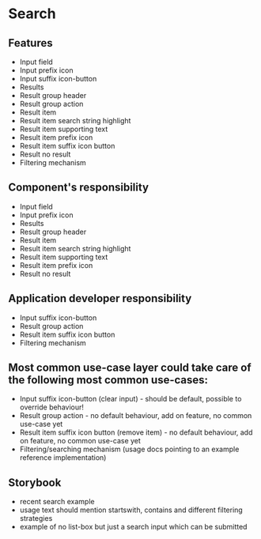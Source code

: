 # Search

## Features

- Input field
- Input prefix icon
- Input suffix icon-button
- Results
- Result group header
- Result group action
- Result item
- Result item search string highlight
- Result item supporting text
- Result item prefix icon
- Result item suffix icon button
- Result no result
- Filtering mechanism

## Component's responsibility

- Input field
- Input prefix icon
- Results
- Result group header
- Result item
- Result item search string highlight
- Result item supporting text
- Result item prefix icon
- Result no result

## Application developer responsibility

- Input suffix icon-button
- Result group action
- Result item suffix icon button
- Filtering mechanism

## Most common use-case layer could take care of the following most common use-cases:

- Input suffix icon-button (clear input) - should be default, possible to override behaviour!
- Result group action - no default behaviour, add on feature, no common use-case yet
- Result item suffix icon button (remove item) - no default behaviour, add on feature, no common use-case yet
- Filtering/searching mechanism (usage docs pointing to an example reference implementation)

## Storybook

- recent search example
- usage text should mention startswith, contains and different filtering strategies
- example of no list-box but just a search input which can be submitted